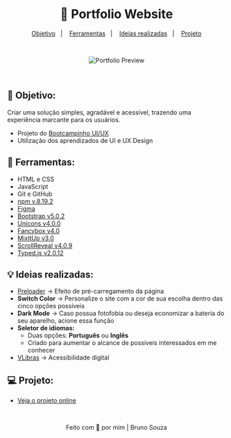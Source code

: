 <h1 align="center">
  🚀 Portfolio Website 
</h1>

<p align="center">
  <a href="#objetivo">Objetivo</a>&nbsp;&nbsp;&nbsp;|&nbsp;&nbsp;&nbsp;
  <a href="#tecnologias">Ferramentas</a>&nbsp;&nbsp;&nbsp;|&nbsp;&nbsp;&nbsp;
  <a href="#ideias">Ideias realizadas</a>&nbsp;&nbsp;&nbsp;|&nbsp;&nbsp;&nbsp;
  <a href="#projeto">Projeto</a>
</p>

<br>

<p align="center">
  <img alt="Portfolio Preview" src="/home/bruno/Documentos/MyPersonalPortfolio/.github/previewPortfolio.png">
</p>

<br>

<h2 id="objetivo">🔎 <b>Objetivo:</b></h2>

<p>
Criar uma solução simples, agradável e acessível, trazendo uma experiência marcante para os usuários.
</p>

- Projeto do [Bootcampinho UI/UX](https://maiane.com.br/bootcampinho-ui-ux-design/)
- Utilização dos aprendizados de UI e UX Design

<h2 id="tecnologias">🔧 <b>Ferramentas:</b></h2>

- HTML e CSS
- JavaScript
- Git e GitHub
- [npm v.8.19.2](https://www.npmjs.com/package/npm/v/8.19.2)
- [Figma](https://www.figma.com/?fuid=)
- [Bootstrap v5.0.2](https://getbootstrap.com/docs/5.0/getting-started/introduction/)
- [Unicons v4.0.0](https://iconscout.com/unicons)
- [Fancybox v4.0](https://fancyapps.com/docs/ui/fancybox/)
- [MixItUp v3.0](https://www.kunkalabs.com/mixitup/)
- [ScrollReveal v4.0.9](https://scrollrevealjs.org/)
- [Typed.js v2.0.12](https://github.com/mattboldt/typed.js/)

<h2 id="ideias">💡 <b>Ideias realizadas:</b></h2>

- [Preloader](https://github.com/vineethtrv/css-loader) -> Efeito de pré-carregamento da página
- **Switch Color** -> Personalize o site com a cor de sua escolha dentro das cinco opções possíveis
- **Dark Mode** -> Caso possua fotofobia ou deseja economizar a bateria do seu aparelho, acione essa função
- **Seletor de idiomas:**
    - Duas opções: **Português** ou **Inglês**
    - Criado para aumentar o alcance de possíveis interessados em me conhecer
- [VLibras](https://www.gov.br/governodigital/pt-br/vlibras) -> Acessibilidade digital 

<h2 id="projeto">💻 <b>Projeto:</b></h2>

- [Veja o projeto online](https://brunosouzadev.netlify.app/)

<br>

<p align="center">
  Feito com 💜 por mim | Bruno Souza
</p>
